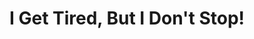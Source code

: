 ---
layout: interior
title: I Get Tired, But I Don't Stop!
speaker: Tanisha Alexander
permalink: tanisha_alexander
image: img/20160916/tanishaAlexander.jpg
event: 20160916
video: 
favorite: My favorite thing about Wichita is the calmness. I like that the crime rate is lower, and I like that it is slower than other cities I have lived in.
about: Tanisha Alexander was born in Wichita but raised in Tulsa,OK. She moved to Wichita to live 4 1/2 years ago. Ever since she has been excelling in life.
twitter: thahairfairy
facebook: 
instagram: 
linkedin: 
google: 
website: 
email: talexander2005@gmail.com
telephone: 
---